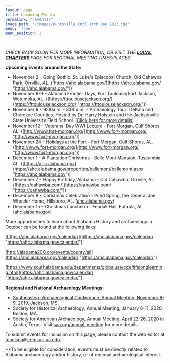 ```yaml
---
layout: page
title: Upcoming Events
permalink: "/events/"
image_path: "/images/Huntsville Intl Arch Day 2013.jpg"
menu: 'true'
menu_position: 2

---
```

_CHECK BACK SOON FOR MORE INFORMATION, OR VISIT THE_ [**_LOCAL CHAPTERS_**](https://alabamaarchaeology.org/local-chapters/) _PAGE FOR REGIONAL MEETING TIMES/PLACES_.

**Upcoming Events around the State:**

* November 2 - Going Gothic: St. Luke's Episcopal Church, Old Cahawba  Park, Orrville, AL. ([https://ahc.alabama.gov/](https://ahc.alabama.gov/ "https://ahc.alabama.gov/"))
* November 6-9 - Alabama Frontier Days, Fort Toulouse/Fort Jackson, Wetumpka, AL. ([https://fttoulousejackson.org/](https://fttoulousejackson.org/ "https://fttoulousejackson.org/"))
* November 9 - 9:00a.m. - 3:00p.m. - Archaeology Tour: DeKalb and Cherokee Counties. Hosted by Dr. Harry Holstein and the Jacksonville State University Field School. ([Click here for more details](https://www.facebook.com/events/jsu-field-schools/archaeology-tour-dekalb-and-cherokee-counties/407529949992273/))
* November 12 - Veterans' Day WWI Lecture - Fort Morgan, Gulf Shores, AL. ([http://www.fort-morgan.org/](http://www.fort-morgan.org/ "http://www.fort-morgan.org/"))
* November 24 - Holidays at the Fort - Fort Morgan, Gulf Shores, AL. ([http://www.fort-morgan.org/](http://www.fort-morgan.org/ "http://www.fort-morgan.org/"))
* December 1 - A Plantation Christmas - Belle Mont Mansion, Tuscumbia, AL. ([https://ahc.alabama.gov](https://ahc.alabama.gov/properties/bellemont/bellemont.aspx "https://ahc.alabama.gov"))
* December 7 - Happy Birthday, Alabama - Old Cahawba, Orrville, AL. ([https://cahawba.com/](https://cahawba.com/ "https://cahawba.com/"))
* December 8 - Christmas Celebration - Pond Spring, the General Joe Wheeler Home, Hillsboro, AL. ([ahc.alabama.gov](https://ahc.alabama.gov/properties/pondspring/pondspring.aspx))
* December 15 - Christmas Luncheon - Fendall Hall, Eufaula, AL ([ahc.alabama.gov](https://ahc.alabama.gov/properties/fendall/fendall.aspx))

More opportunities to learn about Alabama History and archaeology in October can be found at the following links:

[https://ahc.alabama.gov/calendar/](https://ahc.alabama.gov/calendar/ "https://ahc.alabama.gov/calendar/")

[http://alabama200.org/events/county/all](https://ahc.alabama.gov/calendar/ "https://ahc.alabama.gov/calendar/")

[https://www.southalabama.edu/departments/globalusa/cce/lifelonglearning.html](https://ahc.alabama.gov/calendar/ "https://ahc.alabama.gov/calendar/").

**Regional and National Archaeology Meetings:**

* [Southeastern Archaeological Conference, Annual Meeting: November 6-9, 2019, Jackson, MS.](https://www.southeasternarchaeology.org/)
* Society for Historical Archaeology, Annual Meeting, January 8-11, 2020, Boston, MA.
* Society for American Archaeology, Annual Meeting, April 22-26, 2020 in Austin, Texas. Visit [saa.org/annual-meeting](http://saa.org/annual-meeting) for more details.

To submit events for inclusion on this page, please contact the web editor at tcnelson@crimson.ua.edu.

\**To be eligible for consideration, events must be directly related to Alabama archaeology and/or history, or of regional archaeological interest.